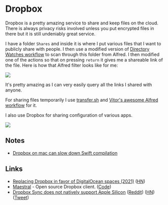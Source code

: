 # Dropbox

Dropbox is a pretty amazing service to share and keep files on the cloud. There is always privacy risks involved unless you put encrypted files in there but it is still undeniably great service.

I have a folder `Shares` and inside it is where I put various files that I want to publicly share with people. I then use a modified version of [Directory Watches workflow](https://github.com/nikitavoloboev/small-workflows/blob/master/augmentations/Directory%20watches.alfredworkflow?raw=true) to scan through this folder from Alfred. I then modified one of the actions so that on pressing `return` it gives me a shareable link of the file. Here is how that Alfred filter looks like for me:

![](https://i.imgur.com/ipbEhil.png)

It's pretty amazing as I can very easily query all the links I shared with anyone.

For sharing files temporarily I use [transfer.sh](https://transfer.sh) and [Vitor's awesome Alfred workflow](https://www.alfredforum.com/topic/5233-uploadfile-%E2%80%94-upload-files-and-directories-for-easy-sharing/) for it.

I also use Dropbox for sharing configuration of various apps.

![](https://i.imgur.com/F9nsqBn.png)

## Notes

-   [Dropbox on mac can slow down Swift compilation](https://twitter.com/macguru17/status/1458037982435418119)

## Links

-   [Replacing Dropbox in favor of DigitalOcean spaces (2021)](https://mitjafelicijan.com/replacing-dropbox-in-favor-of-digitalocean-spaces.html) ([HN](https://news.ycombinator.com/item?id=25909336))
-   [Maestral](https://maestral.app) - Open source Dropbox client. ([Code](https://github.com/samschott/maestral))
-   [Dropbox Sync does not natively support Apple Silicon](https://twitter.com/mitchellh/status/1453394500848537605) ([Reddit](https://www.reddit.com/r/apple/comments/qh6or2/dropbox_doesnt_support_apple_silicon_natively_yet/)) ([HN](https://news.ycombinator.com/item?id=29026304)) ([Tweet](https://twitter.com/marcoarment/status/1453735403626766341))
